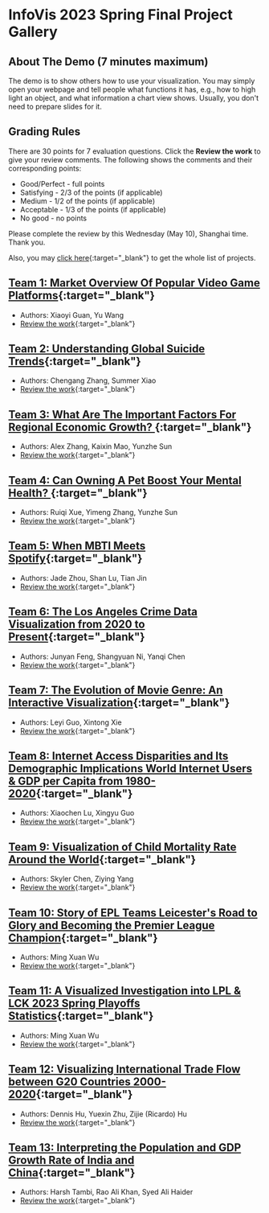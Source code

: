 # InfoVis 2023 Spring Final Project Gallery
## About The Demo (7 minutes maximum)
The demo is to show others how to use your visualization. You may simply open your webpage and tell people what functions it has, e.g., how to high light an object, and what information a chart view shows. Usually, you don't need to prepare slides for it.

## Grading Rules
There are 30 points for 7 evaluation questions. Click the **Review the work** to give your review comments. The following shows the comments and their corresponding points:
- Good/Perfect - full points
- Satisfying - 2/3 of the points (if applicable)
- Medium - 1/2 of the points (if applicable)
- Acceptable - 1/3 of the points (if applicable)
- No good - no points

Please complete the review by this Wednesday (May 10), Shanghai time. Thank you.

Also, you may [click here](https://docs.google.com/spreadsheets/d/1hMcUZ2KHmrricBKRcA_XVICOFhwBy9pWnBaceYFlO64/edit?usp=sharing){:target="_blank"} to get the whole list of projects. 

## [Team 1: Market Overview Of Popular Video Game Platforms](./team1/index.html){:target="_blank"} 
- Authors: Xiaoyi Guan, Yu Wang
- [Review the work](){:target="_blank"} 

## [Team 2: Understanding Global Suicide Trends](./team2/index.html){:target="_blank"} 
- Authors: Chengang Zhang, Summer Xiao 
- [Review the work](){:target="_blank"}

## [Team 3: What Are The Important Factors For Regional Economic Growth? ](./team3/index.html){:target="_blank"} 
- Authors: Alex Zhang, Kaixin Mao, Yunzhe Sun 
- [Review the work](){:target="_blank"}

## [Team 4: Can Owning A Pet Boost Your Mental Health? ](./team4/main.html){:target="_blank"} 
- Authors: Ruiqi Xue, Yimeng Zhang, Yunzhe Sun
- [Review the work](){:target="_blank"}

## [Team 5: When MBTI Meets Spotify](./team5/index.html){:target="_blank"} 
- Authors: Jade Zhou, Shan Lu, Tian Jin 
- [Review the work](){:target="_blank"}

## [Team 6: The Los Angeles Crime Data Visualization from 2020 to Present](./team6/index.html){:target="_blank"} 
- Authors: Junyan Feng, Shangyuan Ni, Yanqi Chen 
- [Review the work](){:target="_blank"}

## [Team 7: The Evolution of Movie Genre: An Interactive Visualization](./team7/index.html){:target="_blank"} 
- Authors: Leyi Guo, Xintong Xie
- [Review the work](){:target="_blank"}

## [Team 8: Internet Access Disparities and Its Demographic Implications World Internet Users & GDP per Capita from 1980-2020](./team8/index.html){:target="_blank"} 
- Authors: Xiaochen Lu, Xingyu Guo
- [Review the work](){:target="_blank"}

## [Team 9: Visualization of Child Mortality Rate Around the World](./team9/index.html){:target="_blank"} 
- Authors: Skyler Chen, Ziying Yang
- [Review the work](){:target="_blank"}

## [Team 10: Story of EPL Teams Leicester's Road to Glory and Becoming the Premier League Champion](./team10/Leicester.html){:target="_blank"} 
- Authors: Ming Xuan Wu
- [Review the work](){:target="_blank"}

## [Team 11: A Visualized Investigation into LPL & LCK 2023 Spring Playoffs Statistics](./team11/index.html){:target="_blank"} 
- Authors: Ming Xuan Wu
- [Review the work](){:target="_blank"}

## [Team 12: Visualizing International Trade Flow between G20 Countries 2000-2020](./team12/index.html){:target="_blank"} 
- Authors: Dennis Hu, Yuexin Zhu, Zijie (Ricardo) Hu
- [Review the work](){:target="_blank"}

## [Team 13: Interpreting the Population and GDP Growth Rate of India and China](./team13/index.html){:target="_blank"} 
- Authors: Harsh Tambi, Rao Ali Khan, Syed Ali Haider
- [Review the work](){:target="_blank"}